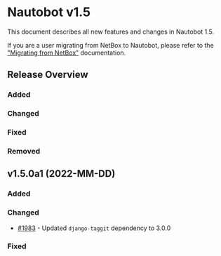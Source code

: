 <!-- markdownlint-disable MD024 -->

# Nautobot v1.5

This document describes all new features and changes in Nautobot 1.5.

If you are a user migrating from NetBox to Nautobot, please refer to the ["Migrating from NetBox"](../installation/migrating-from-netbox.md) documentation.

## Release Overview

### Added

### Changed

### Fixed

### Removed

## v1.5.0a1 (2022-MM-DD)

### Added

### Changed

- [#1983](https://github.com/nautobot/nautobot/issues/1983) - Updated `django-taggit` dependency to 3.0.0

### Fixed
